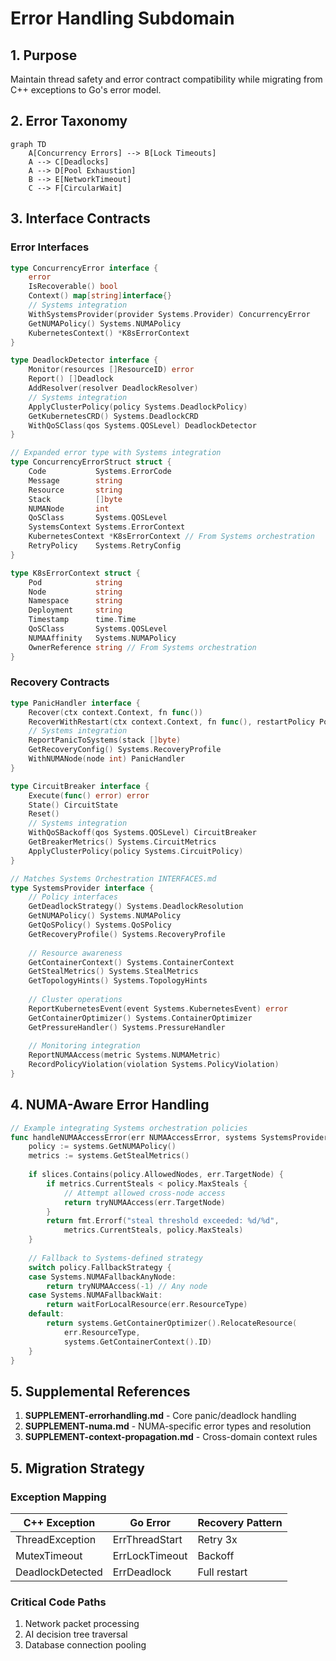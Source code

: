 # Error Handling Subdomain

## 1. Purpose
Maintain thread safety and error contract compatibility while migrating from C++ exceptions to Go's error model.

## 2. Error Taxonomy

```mermaid
graph TD
    A[Concurrency Errors] --> B[Lock Timeouts]
    A --> C[Deadlocks]
    A --> D[Pool Exhaustion]
    B --> E[NetworkTimeout]
    C --> F[CircularWait]
```

## 3. Interface Contracts

### Error Interfaces
```go
type ConcurrencyError interface {
    error
    IsRecoverable() bool
    Context() map[string]interface{}
    // Systems integration
    WithSystemsProvider(provider Systems.Provider) ConcurrencyError
    GetNUMAPolicy() Systems.NUMAPolicy
    KubernetesContext() *K8sErrorContext
}

type DeadlockDetector interface {
    Monitor(resources []ResourceID) error
    Report() []Deadlock
    AddResolver(resolver DeadlockResolver)
    // Systems integration
    ApplyClusterPolicy(policy Systems.DeadlockPolicy)
    GetKubernetesCRD() Systems.DeadlockCRD
    WithQoSClass(qos Systems.QOSLevel) DeadlockDetector
}

// Expanded error type with Systems integration
type ConcurrencyErrorStruct struct {
    Code           Systems.ErrorCode
    Message        string  
    Resource       string
    Stack          []byte
    NUMANode       int
    QoSClass       Systems.QOSLevel
    SystemsContext Systems.ErrorContext
    KubernetesContext *K8sErrorContext // From Systems orchestration
    RetryPolicy    Systems.RetryConfig
}

type K8sErrorContext struct {
    Pod            string
    Node           string
    Namespace      string
    Deployment     string
    Timestamp      time.Time
    QoSClass       Systems.QOSLevel
    NUMAAffinity   Systems.NUMAPolicy
    OwnerReference string // From Systems orchestration
}
```

### Recovery Contracts
```go
type PanicHandler interface {
    Recover(ctx context.Context, fn func())
    RecoverWithRestart(ctx context.Context, fn func(), restartPolicy Policy)
    // Systems integration
    ReportPanicToSystems(stack []byte) 
    GetRecoveryConfig() Systems.RecoveryProfile
    WithNUMANode(node int) PanicHandler
}

type CircuitBreaker interface {
    Execute(func() error) error
    State() CircuitState
    Reset()
    // Systems integration
    WithQoSBackoff(qos Systems.QOSLevel) CircuitBreaker
    GetBreakerMetrics() Systems.CircuitMetrics
    ApplyClusterPolicy(policy Systems.CircuitPolicy)
}

// Matches Systems Orchestration INTERFACES.md
type SystemsProvider interface {
    // Policy interfaces
    GetDeadlockStrategy() Systems.DeadlockResolution
    GetNUMAPolicy() Systems.NUMAPolicy
    GetQoSPolicy() Systems.QoSPolicy
    GetRecoveryProfile() Systems.RecoveryProfile
    
    // Resource awareness
    GetContainerContext() Systems.ContainerContext
    GetStealMetrics() Systems.StealMetrics
    GetTopologyHints() Systems.TopologyHints
    
    // Cluster operations
    ReportKubernetesEvent(event Systems.KubernetesEvent) error
    GetContainerOptimizer() Systems.ContainerOptimizer
    GetPressureHandler() Systems.PressureHandler
    
    // Monitoring integration
    ReportNUMAAccess(metric Systems.NUMAMetric)
    RecordPolicyViolation(violation Systems.PolicyViolation)
}
```

## 4. NUMA-Aware Error Handling

```go
// Example integrating Systems orchestration policies
func handleNUMAAccessError(err NUMAAccessError, systems SystemsProvider) error {
    policy := systems.GetNUMAPolicy()
    metrics := systems.GetStealMetrics()
    
    if slices.Contains(policy.AllowedNodes, err.TargetNode) {
        if metrics.CurrentSteals < policy.MaxSteals {
            // Attempt allowed cross-node access
            return tryNUMAAccess(err.TargetNode)
        }
        return fmt.Errorf("steal threshold exceeded: %d/%d", 
            metrics.CurrentSteals, policy.MaxSteals)
    }
    
    // Fallback to Systems-defined strategy
    switch policy.FallbackStrategy {
    case Systems.NUMAFallbackAnyNode:
        return tryNUMAAccess(-1) // Any node
    case Systems.NUMAFallbackWait:
        return waitForLocalResource(err.ResourceType)
    default:
        return systems.GetContainerOptimizer().RelocateResource(
            err.ResourceType, 
            systems.GetContainerContext().ID)
    }
}
```

## 5. Supplemental References
1. **SUPPLEMENT-errorhandling.md** - Core panic/deadlock handling
2. **SUPPLEMENT-numa.md** - NUMA-specific error types and resolution
3. **SUPPLEMENT-context-propagation.md** - Cross-domain context rules

## 5. Migration Strategy

### Exception Mapping
| C++ Exception        | Go Error               | Recovery Pattern |
|----------------------|------------------------|------------------|
| ThreadException      | ErrThreadStart         | Retry 3x         |
| MutexTimeout         | ErrLockTimeout         | Backoff          |  
| DeadlockDetected     | ErrDeadlock            | Full restart     |

### Critical Code Paths
1. Network packet processing
2. AI decision tree traversal
3. Database connection pooling
